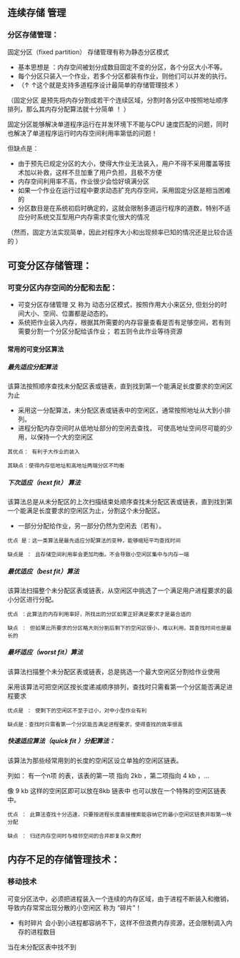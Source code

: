  ## 连续存储 管理
 
 
 ### 分区存储管理：
  固定分区（fixed partition） 存储管理有称为静态分区模式

- 基本思想是 ：内存空间被划分成数目固定不变的分区，各个分区大小不等。
- 每个分区只装入一个作业，若多个分区都装有作业，则他们可以并发的执行。
- （↑ ↑这个就是支持多道程序设计最简单的存储管理技术 ）

（固定分区 是预先将内存分割成若干个连续区域，分割时各分区中按照地址顺序排列，那么其内存分配算法就十分简单 ！ ）


固定分区能够解决单道程序运行在并发环境下不能与CPU 速度匹配的问题，同时也解决了单道程序运行时内存空间利用率第低的问题！

但缺点是：
- 由于预先已规定分区的大小，使得大作业无法装入，用户不得不采用覆盖等技术加以补救，这样不旦加重了用户负担，且极不方便
- 内存空间利用率不高，作业很少会恰好填满分区
- 如果一个作业在运行过程中要求动态扩充内存空间，采用固定分区是相当困难的
- 分区数目是在系统初启时确定的，这就会限制多道运行程序的道数，特别不适应分时系统交互型用户内存需求变化很大的情况

（然而，固定方法实现简单，因此对程序大小和出现频率已知的情况还是比较合适的 ）


## 可变分区存储管理：

### 可变分区内存空间的分配和去配：

- 可变分区存储管理 又 称为 动态分区模式，按照作用大小来区分, 但划分的时间大小、空间、位置都是动态的。
- 系统把作业装入内存，根据其所需要的内存容量查看是否有足够空间，若有则需要分割一个分区分配给该作业； 若五则令此作业等待资源

#### 常用的可变分区算法

##### 最先适应分配算法
该算法按照顺序查找未分配区表或链表，直到找到第一个能满足长度要求的空闲区为止
-  采用这一分配算法，未分配区表或链表中的空闲区，通常按照地址从大到小排列。
-  进程分配内存空间时从低地址部分的空闲去查找， 可使高地址空间尽可能的少用，以保持一个大的空闲区
```
其优点： 有利于大作业的装入

其缺点：使得内存低地址和高地址两端分区不均衡 
```
##### 下次适应（next  fit） 算法
该算法总是从未分配区的上次扫描结束处顺序查找未分配区表或链表，直到找到第一个能满足长度要求的空闲区为止，分割这个未分配区。
- 一部分分配给作业，另一部分仍然为空闲去（若有）。
```
优点 是：这一类算法是最先适应分配算法的变种，能够缩短平均查找时间

缺点是 ： 且存储空间利用率会更加均衡。不会导致小空闲区集中与内存一端
```
##### 最优适应（best fit）算法
该算法扫描整个未分配区表或链表，从空闲区中挑选了一个满足用户进程要求的最小分区进行分配。
```
优点 ：此算法的内存利用率好，所找出的分区如果正好满足要求才是最合适的

缺点 ： 但如果比所要求的分区略大则分割后剩下的空闲区很小，难以利用，其查找时间也是最长的
```


##### 最坏适应（worst fit）算法
该算法扫描整个未分配区表或链表，总是挑选一个最大空闲区分割给作业使用  

采用该算法可把空闲区按长度递减顺序排列，查找时只需看第一个分区能否满足进程要求
```
优点是 ： 使剩下的空闲区不至于过小，对中小型作业有利

缺点是：查找时只需看第一个分区能否满足进程要求，使得查找的效率很高
```

##### 快速适应算法（quick fit ）分配算法：

该算法为那些经常用到的长度的空闲区设立单独的空闲区链表。

列如： 有一个n项 的表，该表的第一项 指向 2kb ，第二项指向 4 kb ，...

像 9 kb 这样的空闲区即可以放在8kb 链表中 也可以放在一个特殊的空闲区链表中。
```
优点 ： 此算法查找十分迅速，只要按进程长度直接搜索能容纳它的最小空闲区链表并取第一块分配

缺点 ： 归还内存空间时与相邻空间的合并即复杂又费时
```


## 内存不足的存储管理技术：

### 移动技术 

可变分区法中，必须把进程装入一个连续的内存区域，由于进程不断装入和撤销，导致内存常常出现分散的小空闲区 称为 “碎片”！
- 有时碎片 会小到小进程都容纳不下，这样不但浪费内存资源，还会限制调入内存的进程数目

当在未分配区表中找不到














